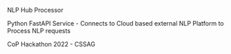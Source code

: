 NLP Hub Processor 

Python FastAPI Service - Connects to Cloud based external NLP Platform to Process NLP requests 

CoP Hackathon 2022 - CSSAG

